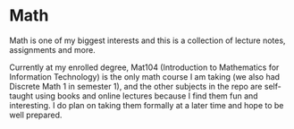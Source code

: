 # Math

Math is one of my biggest interests and this is a collection of lecture notes, assignments and more.

Currently at my enrolled degree, Mat104 (Introduction to Mathematics for Information Technology) is the only math course I am taking (we also had Discrete Math 1 in semester 1), and the other subjects in the repo are self-taught using books and online lectures because I find them fun and interesting. I do plan on taking them formally at a later time and hope to be well prepared.

